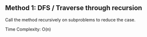 ## Method 1: DFS / Traverse through recursion

Call the method recursively on subproblems to reduce the case.

Time Complexity: O(n)
